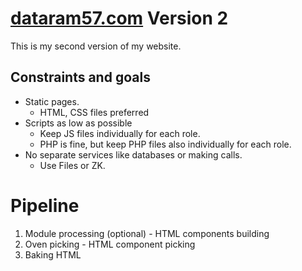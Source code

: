 # [dataram57.com](https://dataram57.com/) Version 2

This is my second version of my website.

## Constraints and goals

- Static pages.
    - HTML, CSS files preferred
- Scripts as low as possible
    - Keep JS files individually for each role.
    - PHP is fine, but keep PHP files also individually for each role.
- No separate services like databases or making calls.
    - Use Files or ZK.

# Pipeline

1. Module processing (optional) - HTML components building
2. Oven picking - HTML component picking
3. Baking HTML